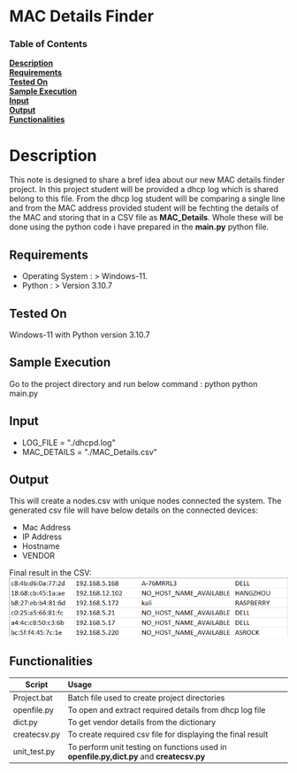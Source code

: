 # MAC Details Finder #

### Table of Contents
**[Description](#description)**<br>
**[Requirements](#requirements)**<br>
**[Tested On](#tested-on)**<br>
**[Sample Execution](#sample-execution)**<br>
**[Input](#input)**<br>
**[Output](#output)**<br>
**[Functionalities](#functionalities)**<br>

# Description
This note is designed to share a bref idea about our new MAC details finder project.
In this project student will be provided a dhcp log which is shared belong to this file. From the dhcp log student will be comparing a single line and from the MAC address provided student will be fechting the details of the MAC and storing that in a CSV file as **MAC_Details**. Whole these will be done using the python code i have prepared in the **main.py** python file.

## Requirements
- Operating System : > Windows-11.
- Python :  > Version 3.10.7

## Tested On

Windows-11 with Python version 3.10.7

## Sample Execution 

Go to the project directory and run below command :
python
python main.py

## Input

- LOG_FILE = "./dhcpd.log"
- MAC_DETAILS = "./MAC_Details.csv"

## Output

This will create a nodes.csv with unique nodes connected the system. The generated csv file will have below details on the connected devices:
- Mac Address
- IP Address
- Hostname 
- VENDOR

Final result in the CSV:
![img.png](MAC_Details.png)

## Functionalities

| Script   |      Usage      | 
|----------| :---------------|
| Project.bat | Batch file used to create project directories  | 
| openfile.py | To open and extract required details from dhcp log file| 
| dict.py | To get vendor details from the dictionary | 
| createcsv.py | To create required csv file for displaying the final result |
| unit_test.py | To perform unit testing on functions used in **openfile.py,dict.py** and **createcsv.py**  |